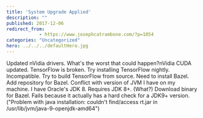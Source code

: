 ```yaml
---
title: 'System Upgrade Applied'
description: ""
published: 2017-12-06
redirect_from: 
            - https://www.josephcatrambone.com/?p=1054
categories: "Uncategorized"
hero: ../../../defaultHero.jpg
---
```

Updated nVidia drivers. What's the worst that could happen?nVidia CUDA updated. TensorFlow is broken. Try installing TensorFlow nightly. Incompatible. Try to build TensorFlow from source. Need to install Bazel. Add repository for Bazel. Conflict with version of JVM I have on my machine. I have Oracle's JDK 8. Requires JDK 8+. (What?) Download binary for Bazel. Fails because it actually has a hard check for a JDK9+ version. ("Problem with java installation: couldn't find/access rt.jar in /usr/lib/jvm/java-9-openjdk-amd64")
